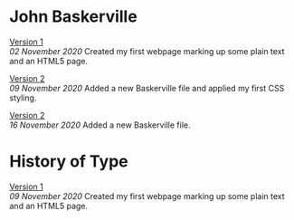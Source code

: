 John Baskerville
================
[Version 1](https://saskia-kano.github.io/john_baskerville/baskerville-one.html)	
*02 November 2020*
Created my first webpage marking up some plain text and an HTML5 page.

[Version 2](https://saskia-kano.github.io/john_baskerville/baskerville-two.html)	
*09 November 2020*
Added a new Baskerville file and applied my first CSS styling.

[Version 2](https://saskia-kano.github.io/john_baskerville/baskerville-three.html)	
*16 November 2020*
Added a new Baskerville file.









History of Type
===============
[Version 1](https://saskia-kano.github.io/john_baskerville/type-history.html)	
*09 November 2020*
Created my first webpage marking up some plain text and an HTML5 page.



